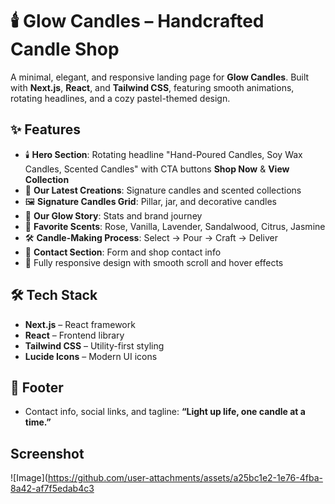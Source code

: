 # 🕯️ Glow Candles – Handcrafted Candle Shop

A minimal, elegant, and responsive landing page for **Glow Candles**. Built with **Next.js**, **React**, and **Tailwind CSS**, featuring smooth animations, rotating headlines, and a cozy pastel-themed design.

## ✨ Features

* 🕯️ **Hero Section**: Rotating headline "Hand-Poured Candles, Soy Wax Candles, Scented Candles" with CTA buttons **Shop Now** & **View Collection**
* 🌿 **Our Latest Creations**: Signature candles and scented collections
* 🖼️ **Signature Candles Grid**: Pillar, jar, and decorative candles
* 🌸 **Our Glow Story**: Stats and brand journey
* 💐 **Favorite Scents**: Rose, Vanilla, Lavender, Sandalwood, Citrus, Jasmine
* 🛠 **Candle-Making Process**: Select → Pour → Craft → Deliver
* 💌 **Contact Section**: Form and shop contact info
* 📱 Fully responsive design with smooth scroll and hover effects

## 🛠 Tech Stack

* **Next.js** – React framework
* **React** – Frontend library
* **Tailwind CSS** – Utility-first styling
* **Lucide Icons** – Modern UI icons

## 📝 Footer

* Contact info, social links, and tagline: **“Light up life, one candle at a time.”**

## Screenshot

![Image](https://github.com/user-attachments/assets/a25bc1e2-1e76-4fba-8a42-af7f5edab4c3
